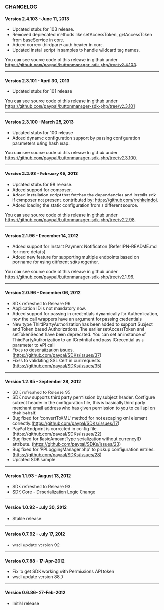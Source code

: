 ### CHANGELOG

#### Version 2.4.103 - June 11, 2013
 
   - Updated stubs for 103 release.
   - Removed deprecated methods like setAccessToken, getAccessToken from baseService in core.
   - Added correct thirdparty auth header in core.
   - Updated install script in samples to handle wildcard tag names. 
	 
You can see source code of this release in github under https://github.com/paypal/buttonmanager-sdk-php/tree/v2.4.103.

--------------------------------------------------------------------------------------------------

#### Version 2.3.101 - April 30, 2013

   - Updated stubs for 101 release

You can see source code of this release in github under https://github.com/paypal/buttonmanager-sdk-php/tree/v2.3.101

--------------------------------------------------------------------------------------------------

#### Version 2.3.100 - March 25, 2013

   - Updated stubs for 100 release
   - Added dynamic configuration support by passing configuration parameters using hash map.
	
You can see source code of this release in github under https://github.com/paypal/buttonmanager-sdk-php/tree/v2.3.100.

--------------------------------------------------------------------------------------------------

#### Version 2.2.98 - February 05, 2013

   - Updated stubs for 98 release.
   - Added support for composer.
   - Added installation script that fetches the dependencies and installs sdk if composer not present, contributed by: https://github.com/rrehbeindoi.
   - Added loading the static configuration from a different source.
	
You can see source code of this release in github under https://github.com/paypal/buttonmanager-sdk-php/tree/v2.2.98.

--------------------------------------------------------------------------------------------------

#### Version 2.1.96 - December 14, 2012

   - Added support for Instant Payment Notification (Refer IPN-README.md for more details)
   - Added new feature for supporting multiple endpoints based on portname for using different sdks together.
	
You can see source code of this release in github under https://github.com/paypal/buttonmanager-sdk-php/tree/v2.1.96.

--------------------------------------------------------------------------------------------------

#### Version 2.0.96 - December 06, 2012

   - SDK refreshed to Release 96
   - Application ID is not mandatory now.
   - Added support for passing in credentials dynamically for Authentication, now the call 
     wrappers have an argument for passing credentials
   - New type ThirdPartyAuthorization has been added to support Subject and Token based Authorizations. The earlier
     setAccessToken and setTokenSecret have been deprecated. You can set an instance of ThirdPartyAuthorization to an 
     ICredntial and pass ICredential as a parameter to  API call
   - Fixes to deserialization issues.(https://github.com/paypal/SDKs/issues/37) 
   - Fixes to validating SSL Cert in curl requests.(https://github.com/paypal/SDKs/issues/35) 

--------------------------------------------------------------------------------------------------

#### Version 1.2.95 - September 28, 2012

   - SDK refreshed to Release 95
   - SDK now supports third party permission by subject header. Configure subject header
     in the configuration file, this is basically third party merchant email address who has 
     given permission to you to call api on their behalf.
   - Bug fixed for 'convertToXML' method for not escaping xml element correctly.(https://github.com/paypal/SDKs/issues/17)
   - PayPal Endpoint is corrected in config file. (https://github.com/paypal/SDKs/issues/22)
   - Bug fixed for BasicAmountType serialization without currencyID attribute. (https://github.com/paypal/SDKs/issues/23)
   - Bug fixed for 'PPLoggingManager.php' to pickup configuration entries.(https://github.com/paypal/SDKs/issues/28)
   - Updated SDK sample

--------------------------------------------------------------------------------------------------

#### Version 1.1.93 - August 13, 2012
 
   - SDK refreshed to Release 93.
   - SDK Core - Deserialization Logic Change

--------------------------------------------------------------------------------------------------

#### Version 1.0.92 - July 30, 2012
 
   - Stable release

-------------------------------------------------------------------------------------------------

#### Version 0.7.92 - July 17, 2012
 
   - wsdl update version 92

--------------------------------------------------------------------------------------------------
		
#### Version 0.7.88 - 17-Apr-2012

   - Fix to get SDK working with Permissions API token
   - wsdl update version 88.0

--------------------------------------------------------------------------------------------------

#### Version 0.6.86- 27-Feb-2012

   - Initial release